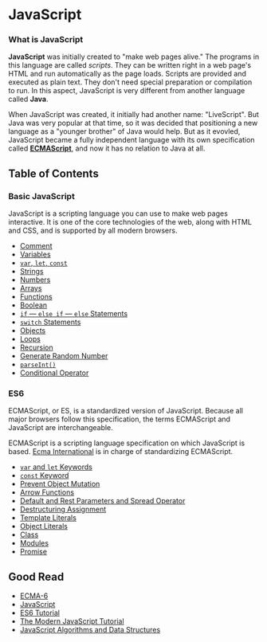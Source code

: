 # JavaScript

### What is JavaScript
**JavaScript** was initially created to "make web pages alive." The programs in this language are called *scripts*. They can be written right in a web page's HTML and run automatically as the page loads. Scripts are provided and executed as plain text. They don't need special preparation or compilation to run. In this aspect, JavaScript is very different from another language called **Java**.

When JavaScript was created, it initially had another name: "LiveScript". But Java was very popular at that time, so it was decided that positioning a new language as a "younger brother" of Java would help. But as it evovled, JavaScript became a fully independent language with its own specification called [**ECMAScript**](http://en.wikipedia.org/wiki/ECMAScript), and now it has no relation to Java at all.

## Table of Contents

### Basic JavaScript

JavaScript is a scripting language you can use to make web pages interactive. It is one of the core technologies of the web, along with HTML and CSS, and is supported by all modern browsers.

* [Comment](basics/comment-variables.md#comment)
* [Variables](basics/comment-variables.md#variables)
* [`var`, `let`, `const`](basics/var-let-const.md)
* [Strings](basics/string.md)
* [Numbers](basics/numbers.md)
* [Arrays](basics/array.md)
* [Functions](basics/functions.md)
* [Boolean](basics/boolean.md)
* [`if` — `else if` — `else` Statements](basics/if-else-if.md)
* [`switch` Statements](basics/swtich.md)
* [Objects](basics/objects.md)
* [Loops](basics/loops.md)
* [Recursion](basics/recursion.md)
* [Generate Random Number](basics/generate-random.md)
* [`parseInt()`](basics/parseInt.md)
* [Conditional Operator](basics/conditional-operator.md)

### ES6

ECMAScript, or ES, is a standardized version of JavaScript. Because all major browsers follow this specification, the terms ECMAScript and JavaScript are interchangeable.

ECMAScript is a scripting language specification on which JavaScript is based. [Ecma International](https://www.ecma-international.org/) is in charge of standardizing ECMAScript.

* [`var` and `let` Keywords](es6/var-let.md)
* [`const` Keyword](es6/const.md)
* [Prevent Object Mutation](es6/object-mutation.md)
* [Arrow Functions](es6/arrow-functions.md)
* [Default and Rest Parameters and Spread Operator](es6/functions.md)
* [Destructuring Assignment](es6/destructuring-assignment.md)
* [Template Literals](es6/template-literals.md)
* [Object Literals](es6/object-literals.md)
* [Class](es6/class.md)
* [Modules](es6/modules.md)
* [Promise](es6/promise.md)

## Good Read
* [ECMA-6](https://www.ecma-international.org/publications-and-standards/standards/ecma-6/)
* [JavaScript](https://developer.mozilla.org/en-US/docs/Web/JavaScript)
* [ES6 Tutorial](https://www.javascripttutorial.net/es6/)
* [The Modern JavaScript Tutorial](https://javascript.info/)
* [JavaScript Algorithms and Data Structures](https://www.freecodecamp.org/learn/javascript-algorithms-and-data-structures/)